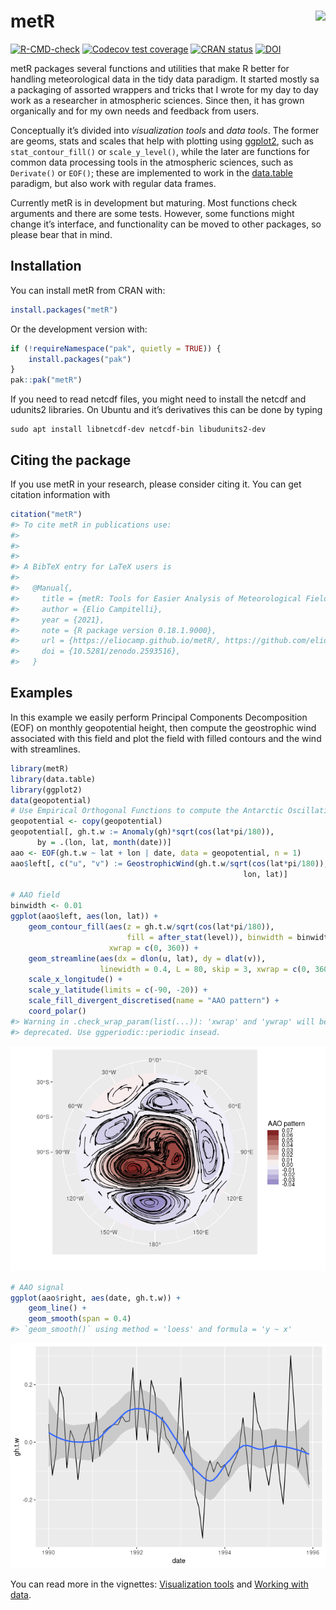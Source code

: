 
<!-- README.md is generated from README.Rmd. Please edit that file -->

# metR <img src="man/figures/logo.png" align="right"/>

<!-- badges: start -->

[![R-CMD-check](https://github.com/eliocamp/metR/actions/workflows/R-CMD-check.yaml/badge.svg)](https://github.com/eliocamp/metR/actions/workflows/R-CMD-check.yaml)
[![Codecov test
coverage](https://codecov.io/gh/eliocamp/metR/graph/badge.svg)](https://app.codecov.io/gh/eliocamp/metR)
[![CRAN
status](https://www.r-pkg.org/badges/version/metR)](https://CRAN.R-project.org/package=metR)
[![DOI](https://zenodo.org/badge/96357263.svg)](https://zenodo.org/badge/latestdoi/96357263)

<!-- badges: end -->

metR packages several functions and utilities that make R better for
handling meteorological data in the tidy data paradigm. It started
mostly sa a packaging of assorted wrappers and tricks that I wrote for
my day to day work as a researcher in atmospheric sciences. Since then,
it has grown organically and for my own needs and feedback from users.

Conceptually it’s divided into *visualization tools* and *data tools*.
The former are geoms, stats and scales that help with plotting using
[ggplot2](https://ggplot2.tidyverse.org/index.html), such as
`stat_contour_fill()` or `scale_y_level()`, while the later are
functions for common data processing tools in the atmospheric sciences,
such as `Derivate()` or `EOF()`; these are implemented to work in the
[data.table](https://github.com/Rdatatable/data.table/wiki) paradigm,
but also work with regular data frames.

Currently metR is in development but maturing. Most functions check
arguments and there are some tests. However, some functions might change
it’s interface, and functionality can be moved to other packages, so
please bear that in mind.

## Installation

You can install metR from CRAN with:

``` r
install.packages("metR")
```

Or the development version with:

``` r
if (!requireNamespace("pak", quietly = TRUE)) {
    install.packages("pak")
}
pak::pak("metR")
```

If you need to read netcdf files, you might need to install the netcdf
and udunits2 libraries. On Ubuntu and it’s derivatives this can be done
by typing

    sudo apt install libnetcdf-dev netcdf-bin libudunits2-dev

## Citing the package

If you use metR in your research, please consider citing it. You can get
citation information with

``` r
citation("metR")
#> To cite metR in publications use:
#> 
#> 
#> 
#> A BibTeX entry for LaTeX users is
#> 
#>   @Manual{,
#>     title = {metR: Tools for Easier Analysis of Meteorological Fields},
#>     author = {Elio Campitelli},
#>     year = {2021},
#>     note = {R package version 0.18.1.9000},
#>     url = {https://eliocamp.github.io/metR/, https://github.com/eliocamp/metR},
#>     doi = {10.5281/zenodo.2593516},
#>   }
```

## Examples

In this example we easily perform Principal Components Decomposition
(EOF) on monthly geopotential height, then compute the geostrophic wind
associated with this field and plot the field with filled contours and
the wind with streamlines.

``` r
library(metR)
library(data.table)
library(ggplot2)
data(geopotential)
# Use Empirical Orthogonal Functions to compute the Antarctic Oscillation
geopotential <- copy(geopotential)
geopotential[, gh.t.w := Anomaly(gh)*sqrt(cos(lat*pi/180)),
      by = .(lon, lat, month(date))]
aao <- EOF(gh.t.w ~ lat + lon | date, data = geopotential, n = 1)
aao$left[, c("u", "v") := GeostrophicWind(gh.t.w/sqrt(cos(lat*pi/180)), 
                                                    lon, lat)]

# AAO field
binwidth <- 0.01
ggplot(aao$left, aes(lon, lat)) +
    geom_contour_fill(aes(z = gh.t.w/sqrt(cos(lat*pi/180)), 
                          fill = after_stat(level)), binwidth = binwidth,
                      xwrap = c(0, 360)) +
    geom_streamline(aes(dx = dlon(u, lat), dy = dlat(v)),
                    linewidth = 0.4, L = 80, skip = 3, xwrap = c(0, 360)) +
    scale_x_longitude() +
    scale_y_latitude(limits = c(-90, -20)) +
    scale_fill_divergent_discretised(name = "AAO pattern") +
    coord_polar()
#> Warning in .check_wrap_param(list(...)): 'xwrap' and 'ywrap' will be
#> deprecated. Use ggperiodic::periodic insead.
```

![](man/figures/field-1.png)<!-- -->

``` r
# AAO signal
ggplot(aao$right, aes(date, gh.t.w)) +
    geom_line() +
    geom_smooth(span = 0.4)
#> `geom_smooth()` using method = 'loess' and formula = 'y ~ x'
```

![](man/figures/timeseries-1.png)<!-- -->

You can read more in the vignettes: [Visualization
tools](https://eliocamp.github.io/metR/articles/Visualization-tools.html)
and [Working with
data](https://eliocamp.github.io/metR/articles/Working-with-data.html).
